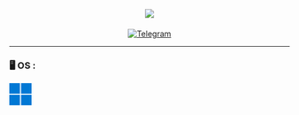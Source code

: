 <div id="header" align="center">
  <img src="https://media.giphy.com/media/v1.Y2lkPTc5MGI3NjExZ3I3cXk2Nnd2bm9nem81eDVrbXhtaDdoaGprejZvdXI3MXBnbWtlMSZlcD12MV9pbnRlcm5hbF9naWZfYnlfaWQmY3Q9Zw/vccgHuzSVf8BppdZ1e/giphy.gif" width="500"/>
</div>
<br>
<div id="badges" align="center">
  <a href="https://t.me/dr34mway">
    <img src="https://img.shields.io/badge/telegram-blue?style=for-the-badge&logo-telegram&logoColor=white" alt="Telegram"/>
  </a>
</div>

---

### :desktop_computer: OS :
<div>
  <img src="https://github.com/devicons/devicon/blob/master/icons/windows11/windows11-original.svg" title="Windows" alt="Windows" width="40" height="40"/>&nbsp;
</div>
